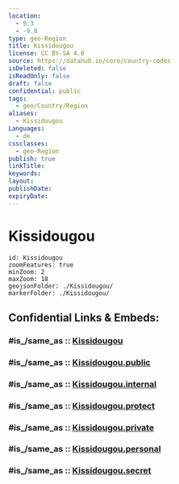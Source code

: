```yaml
---
location:
  - 9.3
  - -9.8
type: geo-Region
title: Kissidougou
license: CC BY-SA 4.0
source: https://datahub.io/core/country-codes
isDeleted: false
isReadOnly: false
draft: false
confidential: public
tags:
  - geo/Country/Region
aliases:
  - Kissidougou
Languages:
  - de
cssclasses:
  - geo-Region
publish: true
linkTitle:
keywords:
layout:
publishDate:
expiryDate:
---
```


# Kissidougou

```leaflet
id: Kissidougou
zoomFeatures: true 
minZoom: 2 
maxZoom: 18
geojsonFolder: ./Kissidougou/
markerFolder: ./Kissidougou/
```


## Confidential Links & Embeds: 

### #is_/same_as :: [Kissidougou](/_Standards/Earth/Continent/Africa/Africa~West/Guinea/Regions~Guinea/Faranah-Region/counties~Faranah/Kissidougou.md) 

### #is_/same_as :: [Kissidougou.public](/_public/Earth/Continent/Africa/Africa~West/Guinea/Regions~Guinea/Faranah-Region/counties~Faranah/Kissidougou.public.md) 

### #is_/same_as :: [Kissidougou.internal](/_internal/Earth/Continent/Africa/Africa~West/Guinea/Regions~Guinea/Faranah-Region/counties~Faranah/Kissidougou.internal.md) 

### #is_/same_as :: [Kissidougou.protect](/_protect/Earth/Continent/Africa/Africa~West/Guinea/Regions~Guinea/Faranah-Region/counties~Faranah/Kissidougou.protect.md) 

### #is_/same_as :: [Kissidougou.private](/_private/Earth/Continent/Africa/Africa~West/Guinea/Regions~Guinea/Faranah-Region/counties~Faranah/Kissidougou.private.md) 

### #is_/same_as :: [Kissidougou.personal](/_personal/Earth/Continent/Africa/Africa~West/Guinea/Regions~Guinea/Faranah-Region/counties~Faranah/Kissidougou.personal.md) 

### #is_/same_as :: [Kissidougou.secret](/_secret/Earth/Continent/Africa/Africa~West/Guinea/Regions~Guinea/Faranah-Region/counties~Faranah/Kissidougou.secret.md)

